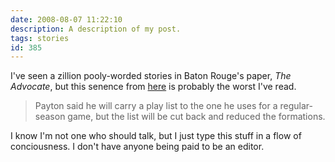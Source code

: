```yaml
---
date: 2008-08-07 11:22:10
description: A description of my post.
tags: stories
id: 385
---
```

I've seen a zillion pooly-worded stories in Baton Rouge's paper, <i>The Advocate</i>, but this senence from <a href="http://www.2theadvocate.com/sports/saints/26372754.html" target="_blank">here</a> is probably the worst I've read.

<blockquote>Payton said he will carry a play list to the one he uses for a regular-season game, but the list will be cut back and reduced the formations.</blockquote>

I know I'm not one who should talk, but I just type this stuff in a flow of conciousness.  I don't have anyone being paid to be an editor.